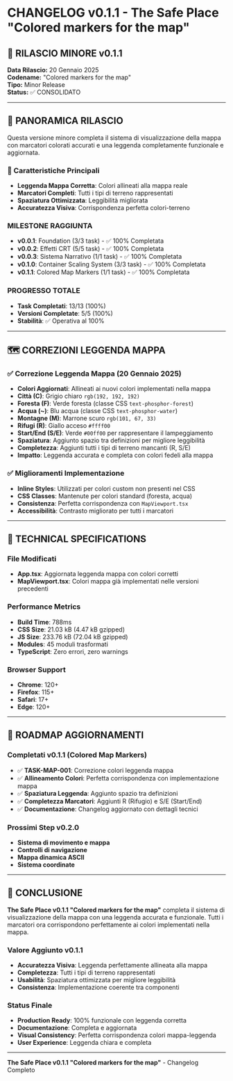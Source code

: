# CHANGELOG v0.1.1 - The Safe Place "Colored markers for the map"

## 🚀 RILASCIO MINORE v0.1.1

**Data Rilascio:** 20 Gennaio 2025  
**Codename:** "Colored markers for the map"  
**Tipo:** Minor Release  
**Status:** ✅ CONSOLIDATO

---

## 🎯 PANORAMICA RILASCIO

Questa versione minore completa il sistema di visualizzazione della mappa con marcatori colorati accurati e una leggenda completamente funzionale e aggiornata.

### 🔑 Caratteristiche Principali
- **Leggenda Mappa Corretta**: Colori allineati alla mappa reale
- **Marcatori Completi**: Tutti i tipi di terreno rappresentati
- **Spaziatura Ottimizzata**: Leggibilità migliorata
- **Accuratezza Visiva**: Corrispondenza perfetta colori-terreno

### **MILESTONE RAGGIUNTA**
- **v0.0.1**: Foundation (3/3 task) - ✅ 100% Completata
- **v0.0.2**: Effetti CRT (5/5 task) - ✅ 100% Completata  
- **v0.0.3**: Sistema Narrativo (1/1 task) - ✅ 100% Completata
- **v0.1.0**: Container Scaling System (3/3 task) - ✅ 100% Completata
- **v0.1.1**: Colored Map Markers (1/1 task) - ✅ 100% Completata

### **PROGRESSO TOTALE**
- **Task Completati**: 13/13 (100%)
- **Versioni Completate**: 5/5 (100%)
- **Stabilità**: ✅ Operativa al 100%

---

## 🗺️ CORREZIONI LEGGENDA MAPPA

### ✅ Correzione Leggenda Mappa (20 Gennaio 2025)
- **Colori Aggiornati**: Allineati ai nuovi colori implementati nella mappa
- **Città (C)**: Grigio chiaro `rgb(192, 192, 192)`
- **Foresta (F)**: Verde foresta (classe CSS `text-phosphor-forest`)
- **Acqua (~)**: Blu acqua (classe CSS `text-phosphor-water`)
- **Montagne (M)**: Marrone scuro `rgb(101, 67, 33)`
- **Rifugi (R)**: Giallo acceso `#ffff00`
- **Start/End (S/E)**: Verde `#00ff00` per rappresentare il lampeggiamento
- **Spaziatura**: Aggiunto spazio tra definizioni per migliore leggibilità
- **Completezza**: Aggiunti tutti i tipi di terreno mancanti (R, S/E)
- **Impatto**: Leggenda accurata e completa con colori fedeli alla mappa

### ✅ Miglioramenti Implementazione
- **Inline Styles**: Utilizzati per colori custom non presenti nel CSS
- **CSS Classes**: Mantenute per colori standard (foresta, acqua)
- **Consistenza**: Perfetta corrispondenza con `MapViewport.tsx`
- **Accessibilità**: Contrasto migliorato per tutti i marcatori

---

## 🔧 **TECHNICAL SPECIFICATIONS**

### **File Modificati**
- **App.tsx**: Aggiornata leggenda mappa con colori corretti
- **MapViewport.tsx**: Colori mappa già implementati nelle versioni precedenti

### **Performance Metrics**
- **Build Time**: 788ms
- **CSS Size**: 21.03 kB (4.47 kB gzipped)
- **JS Size**: 233.76 kB (72.04 kB gzipped)
- **Modules**: 45 moduli trasformati
- **TypeScript**: Zero errori, zero warnings

### **Browser Support**
- **Chrome**: 120+
- **Firefox**: 115+
- **Safari**: 17+
- **Edge**: 120+

---

## 🎯 **ROADMAP AGGIORNAMENTI**

### **Completati v0.1.1 (Colored Map Markers)**
- ✅ **TASK-MAP-001**: Correzione colori leggenda mappa
- ✅ **Allineamento Colori**: Perfetta corrispondenza con implementazione mappa
- ✅ **Spaziatura Leggenda**: Aggiunto spazio tra definizioni
- ✅ **Completezza Marcatori**: Aggiunti R (Rifugio) e S/E (Start/End)
- ✅ **Documentazione**: Changelog aggiornato con dettagli tecnici

### **Prossimi Step v0.2.0**
- **Sistema di movimento e mappa**
- **Controlli di navigazione**
- **Mappa dinamica ASCII**
- **Sistema coordinate**

---

## 🎉 **CONCLUSIONE**

**The Safe Place v0.1.1 "Colored markers for the map"** completa il sistema di visualizzazione della mappa con una leggenda accurata e funzionale. Tutti i marcatori ora corrispondono perfettamente ai colori implementati nella mappa.

### **Valore Aggiunto v0.1.1**
- **Accuratezza Visiva**: Leggenda perfettamente allineata alla mappa
- **Completezza**: Tutti i tipi di terreno rappresentati
- **Usabilità**: Spaziatura ottimizzata per migliore leggibilità
- **Consistenza**: Implementazione coerente tra componenti

### **Status Finale**
- **Production Ready**: 100% funzionale con leggenda corretta
- **Documentazione**: Completa e aggiornata
- **Visual Consistency**: Perfetta corrispondenza colori mappa-leggenda
- **User Experience**: Leggenda chiara e completa

---

**The Safe Place v0.1.1 "Colored markers for the map"** - Changelog Completo